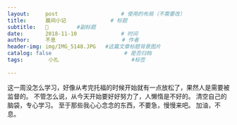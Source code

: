 ```yaml
---
layout:     post                    # 使用的布局（不需要改）
title:      晨间小记              # 标题 
subtitle:   💪         #副标题
date:       2018-11-10              # 时间
author:     不息                     # 作者
header-img: img/IMG_5148.JPG   #这篇文章标题背景图片
catalog: false                       # 是否归档
tags:        小扎                       #标签
  
---
```

这一周没怎么学习，好像从考完托福的时候开始就有一点放松了，果然人是需要被监督的。
不管怎么说，从今天开始要好好努力了，人懒惰是不好的。
清空自己的脑袋，专心学习。
至于那些我心心念念的东西，不要急，慢慢来吧。
加油，不息。
